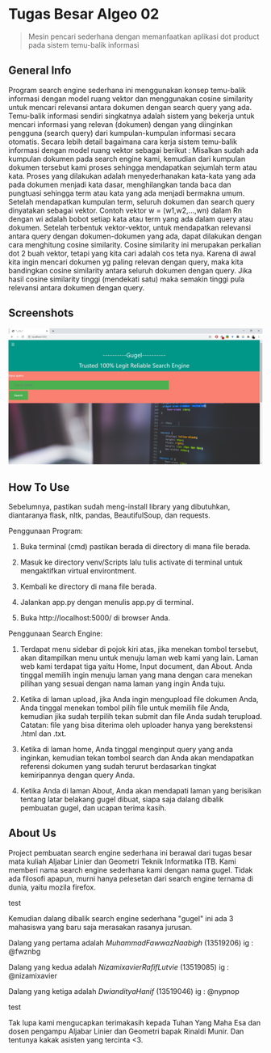 # Tugas Besar Algeo 02
> Mesin pencari sederhana dengan memanfaatkan aplikasi dot product pada sistem temu-balik informasi

## General Info
Program search engine sederhana ini menggunakan konsep temu-balik informasi dengan model ruang vektor dan menggunakan cosine similarity untuk mencari relevansi antara dokumen dengan search query yang ada. Temu-balik informasi sendiri singkatnya adalah sistem yang bekerja untuk mencari informasi yang relevan (dokumen) dengan yang diinginkan pengguna (search query) dari kumpulan-kumpulan informasi secara otomatis. Secara lebih detail bagaimana cara kerja sistem temu-balik informasi dengan model ruang vektor sebagai berikut : Misalkan sudah ada kumpulan dokumen pada search engine kami, kemudian dari kumpulan dokumen tersebut kami proses sehingga mendapatkan sejumlah term atau kata. Proses yang dilakukan adalah menyederhanakan kata-kata yang ada pada dokumen menjadi kata dasar, menghilangkan tanda baca dan pungtuasi sehingga term atau kata yang ada menjadi bermakna umum. Setelah mendapatkan kumpulan term, seluruh dokumen dan search query dinyatakan sebagai vektor. Contoh vektor w = (w1,w2,...,wn) dalam Rn dengan wi adalah bobot setiap kata atau term yang ada dalam query atau dokumen. Setelah terbentuk vektor-vektor, untuk mendapatkan relevansi antara query dengan dokumen-dokumen yang ada, dapat dilakukan dengan cara menghitung cosine similarity. Cosine similarity ini merupakan perkalian dot 2 buah vektor, tetapi yang kita cari adalah cos teta nya. Karena di awal kita ingin mencari dokumen yg paling relevan dengan query, maka kita bandingkan cosine similarity antara seluruh dokumen dengan query. Jika hasil cosine similarity tinggi (mendekati satu) maka semakin tinggi pula relevansi antara dokumen dengan query.

## Screenshots
![](./doc/screenshot/1.jpg)

## How To Use
Sebelumnya, pastikan sudah meng-install library yang dibutuhkan, diantaranya flask, nltk, pandas, BeautifulSoup, dan requests.

Penggunaan Program:

1. Buka terminal (cmd) pastikan berada di directory di mana file berada.

2. Masuk ke directory venv/Scripts lalu tulis activate di terminal untuk mengaktifkan virtual environtment.

3. Kembali ke directory di mana file berada.

4. Jalankan app.py dengan menulis app.py di terminal.

5. Buka http://localhost:5000/ di browser Anda.


Penggunaan Search Engine:

1. Terdapat menu sidebar di pojok kiri atas, jika menekan tombol tersebut, akan ditampilkan menu untuk menuju laman web kami yang lain. Laman web kami terdapat tiga yaitu Home, Input document, dan About. Anda tinggal memilih ingin menuju laman yang mana dengan cara menekan pilihan yang sesuai dengan nama laman yang ingin Anda tuju.

2. Ketika di laman upload, jika Anda ingin mengupload file dokumen Anda, Anda tinggal menekan tombol pilih file untuk memilih file Anda, kemudian jika sudah terpilih tekan submit dan file Anda sudah terupload. Catatan: file yang bisa diterima oleh uploader hanya yang berekstensi .html dan .txt.

3. Ketika di laman home, Anda tinggal menginput query yang anda inginkan, kemudian tekan tombol search dan Anda akan mendapatkan referensi dokumen yang sudah terurut berdasarkan tingkat kemiripannya dengan query Anda.

4. Ketika Anda di laman About, Anda akan mendapati laman yang berisikan tentang latar belakang gugel dibuat, siapa saja dalang dibalik pembuatan gugel, dan ucapan terima kasih.

## About Us
Project pembuatan search engine sederhana ini berawal dari tugas besar mata kuliah Aljabar Linier dan Geometri Teknik Informatika ITB. Kami memberi nama search engine sederhana kami dengan nama gugel. Tidak ada filosofi apapun, murni hanya pelesetan dari search engine ternama di dunia, yaitu mozila firefox.

test

Kemudian dalang dibalik search engine sederhana "gugel" ini ada 3 mahasiswa yang baru saja merasakan rasanya jurusan.

Dalang yang pertama adalah $Muhammad Fawwaz Naabigh$ (13519206) ig : @fwznbg

Dalang yang kedua adalah $Nizamixavier Rafif Lutvie$ (13519085) ig : @nizamixavier

Dalang yang ketiga adalah $Dwianditya Hanif$ (13519046) ig : @nypnop

test

Tak lupa kami mengucapkan terimakasih kepada Tuhan Yang Maha Esa dan dosen pengampu Aljabar Linier dan Geometri bapak Rinaldi Munir. Dan tentunya kakak asisten yang tercinta <3.

